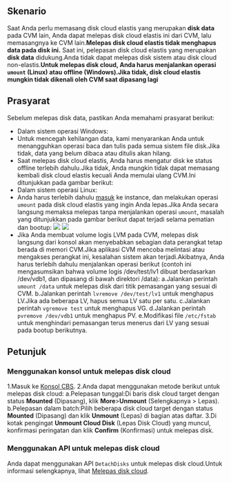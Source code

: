 ## Skenario

Saat Anda perlu memasang disk cloud elastis yang merupakan **disk data** pada CVM lain, Anda dapat melepas disk cloud elastis ini dari CVM, lalu memasangnya ke CVM lain.**Melepas disk cloud elastis tidak menghapus data pada disk ini.**
Saat ini, pelepasan disk cloud elastis yang merupakan **disk data** didukung.Anda tidak dapat melepas disk sistem atau disk cloud non-elastis.**Untuk melepas disk cloud, Anda harus menjalankan operasi `umount` (Linux) atau offline (Windows).Jika tidak, disk cloud elastis mungkin tidak dikenali oleh CVM saat dipasang lagi**

## Prasyarat

Sebelum melepas disk data, pastikan Anda memahami prasyarat berikut:
- Dalam sistem operasi Windows:
- Untuk mencegah kehilangan data, kami menyarankan Anda untuk menangguhkan operasi baca dan tulis pada semua sistem file disk.Jika tidak, data yang belum dibaca atau ditulis akan hilang.
- Saat melepas disk cloud elastis, Anda harus mengatur disk ke status offline terlebih dahulu.Jika tidak, Anda mungkin tidak dapat memasang kembali disk cloud elastis kecuali Anda memulai ulang CVM.Ini ditunjukkan pada gambar berikut:
- Dalam sistem operasi Linux:
- Anda harus terlebih dahulu [masuk](https://intl.cloud.tencent.com/document/product/213/5436) ke instance, dan melakukan operasi `umount` pada disk cloud elastis yang ingin Anda lepas.Jika Anda secara langsung memaksa melepas tanpa menjalankan operasi `umount`, masalah yang ditunjukkan pada gambar berikut dapat terjadi selama pematian dan bootup:
![](https://mccdn.qcloud.com/static/img/9939fccce6e6d9ead64b5703455d4403/image.png)
![](https://mccdn.qcloud.com/static/img/9939fccce6e6d9ead64b5703455d4403/image.png)
- Jika Anda membuat volume logis LVM pada CVM, melepas disk langsung dari konsol akan menyebabkan sebagian data perangkat tetap berada di memori CVM.Jika aplikasi CVM mencoba melintasi atau mengakses perangkat ini, kesalahan sistem akan terjadi.Akibatnya, Anda harus terlebih dahulu menjalankan operasi berikut (contoh ini mengasumsikan bahwa volume logis /dev/test/lv1 dibuat berdasarkan /dev/vdb1, dan dipasang di bawah direktori /data):
a.Jalankan perintah `umount /data` untuk melepas disk dari titik pemasangan yang sesuai di CVM.
b.Jalankan perintah `lvremove /dev/test/lv1` untuk menghapus LV.Jika ada beberapa LV, hapus semua LV satu per satu.
c.Jalankan perintah `vgremove test` untuk menghapus VG.
d.Jalankan perintah `pvremove /dev/vdb1` untuk menghapus PV.
e.Modifikasi file `/etc/fstab` untuk menghindari pemasangan terus menerus dari LV yang sesuai pada bootup berikutnya.

## Petunjuk

### Menggunakan konsol untuk melepas disk cloud

1.Masuk ke [Konsol CBS](https://console.cloud.tencent.com/cvm/cbs).
2.Anda dapat menggunakan metode berikut untuk melepas disk cloud:
a.Pelepasan tunggal:Di baris disk cloud target dengan status **Mounted** (Dipasang), klik **More**>**Unmount** (Selengkapnya > Lepas).
b.Pelepasan dalam batch:Pilih beberapa disk cloud target dengan status **Mounted** (Dipasang) dan klik **Unmount** (Lepas) di bagian atas daftar.
3.Di kotak pengingat **Unmount Cloud Disk** (Lepas Disk Cloud) yang muncul, konfirmasi peringatan dan klik **Confirm** (Konfirmasi) untuk melepas disk.

### Menggunakan API untuk melepas disk cloud

Anda dapat menggunakan API `DetachDisks` untuk melepas disk cloud.Untuk informasi selengkapnya, lihat [Melepas disk cloud](https://intl.cloud.tencent.com/document/product/362/16316).

